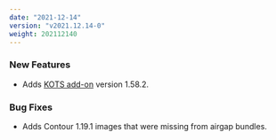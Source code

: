 ```yaml
---
date: "2021-12-14"
version: "v2021.12.14-0"
weight: 202112140
---
```


### <span class="label label-green">New Features</span>
- Adds [KOTS add-on](/docs/add-ons/kotsadm) version 1.58.2.

### <span class="label label-orange">Bug Fixes</span>
- Adds Contour 1.19.1 images that were missing from airgap bundles.
